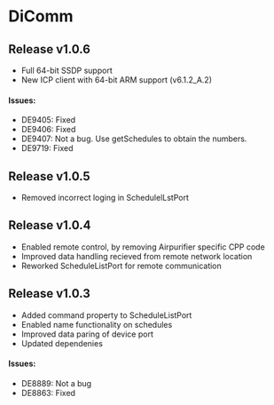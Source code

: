 # DiComm

## Release v1.0.6

* Full 64-bit SSDP support
* New ICP client with 64-bit ARM support (v6.1.2_A.2)

#### Issues:
* DE9405: Fixed
* DE9406: Fixed
* DE9407: Not a bug. Use getSchedules to obtain the numbers.
* DE9719: Fixed

## Release v1.0.5

* Removed incorrect loging in SchedulelLstPort

## Release v1.0.4

* Enabled remote control, by removing Airpurifier specific CPP code
* Improved data handling recieved from remote network location
* Reworked ScheduleListPort for remote communication

## Release v1.0.3

* Added command property to ScheduleListPort
* Enabled name functionality on schedules
* Improved data paring of device port
* Updated dependenies

#### Issues:
* DE8889: Not a bug
* DE8863: Fixed
